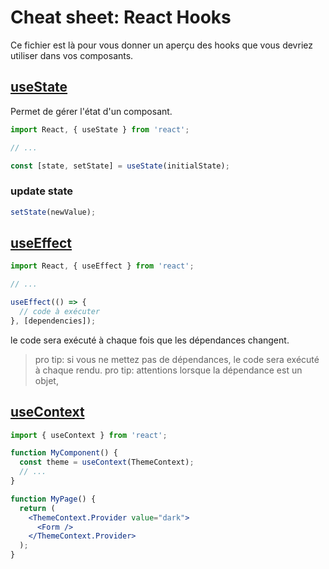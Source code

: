 # Cheat sheet: React Hooks

Ce fichier est là pour vous donner un aperçu des hooks que vous devriez utiliser dans vos composants.

## [useState](https://react.dev/reference/react/useState)
Permet de gérer l'état d'un composant.
```jsx
import React, { useState } from 'react';

// ...

const [state, setState] = useState(initialState);
```

### update state
```jsx
setState(newValue);
```

## [useEffect](https://react.dev/reference/react/useEffect)
```jsx
import React, { useEffect } from 'react';

// ...

useEffect(() => {
  // code à exécuter
}, [dependencies]);
```

le code sera exécuté à chaque fois que les dépendances changent.

> pro tip: si vous ne mettez pas de dépendances, le code sera exécuté à chaque rendu.
> pro tip: attentions lorsque la dépendance est un objet,

## [useContext](https://react.dev/reference/react/useContext)
```jsx
import { useContext } from 'react';

function MyComponent() {
  const theme = useContext(ThemeContext);
  // ...
}

```

```jsx
function MyPage() {
  return (
    <ThemeContext.Provider value="dark">
      <Form />
    </ThemeContext.Provider>
  );
}
```